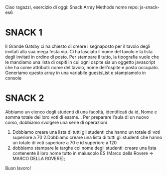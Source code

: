 Ciao ragazzi,
esercizio di oggi: Snack Array Methods
nome repo: js-snack-es6

# SNACK 1
Il Grande Gatsby ci ha chiesto di creare i segnaposto per il tavolo degli invitati alla sua mega festa vip.
Ci ha lasciato il nome del tavolo  e la lista degli invitati in ordine di posto.
Per stampare il tutto,  la tipografia  vuole che le mandiamo una lista di ospiti in cui ogni ospite sia un oggetto javascript che ha come attributi: nome del tavolo, nome dell'ospite e posto occupato.
Generiamo questo array in una variabile guestsList e stampiamolo in console

# SNACK 2
Abbiamo un elenco degli studenti di una facoltà, identificati da id, Nome e somma totale dei loro voti di esame...
Per preparare l'aula di un nuovo corso, dobbiamo svolgere una serie di operazioni
1. Dobbiamo creare una lista di tutti gli studenti che hanno un totale di voti superiore a 70
2.Dobbiamo creare una lista di tutti gli studenti che hanno un totale di voti superiore a 70 e id superiore a 120
3.  dobbiamo stampare le targhe col nome degli studenti: creare una lista contenente il loro nome tutto in maiuscolo ES (Marco della Rovere => MARCO DELLA ROVERE);

Buon lavoro!